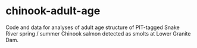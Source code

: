 # chinook-adult-age

Code and data for analyses of adult age structure of PIT-tagged Snake River spring / summer Chinook salmon detected as smolts at Lower Granite Dam. 
